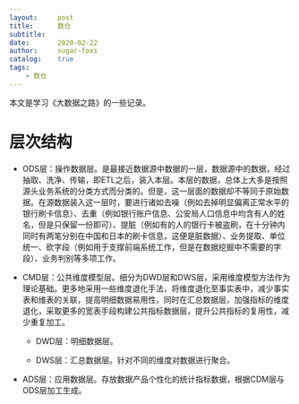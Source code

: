 ```yaml
---
layout:     post
title:      数仓
subtitle:   
date:       2020-02-22
author:     sugar-foxs
catalog: 	true
tags:
    - 数仓
---
```


本文是学习《大数据之路》的一些记录。
<!-- more -->

# 层次结构

- ODS层：操作数据层。是最接近数据源中数据的一层，数据源中的数据，经过抽取、洗净、传输，即ETL之后，装入本层。本层的数据，总体上大多是按照源头业务系统的分类方式而分类的。但是，这一层面的数据却不等同于原始数据。在源数据装入这一层时，要进行诸如去噪（例如去掉明显偏离正常水平的银行刷卡信息）、去重（例如银行账户信息、公安局人口信息中均含有人的姓名，但是只保留一份即可）、提脏（例如有的人的银行卡被盗刷，在十分钟内同时有两笔分别在中国和日本的刷卡信息，这便是脏数据）、业务提取、单位统一、砍字段（例如用于支撑前端系统工作，但是在数据挖掘中不需要的字段）、业务判别等多项工作。

- CMD层：公共维度模型层。细分为DWD层和DWS层，采用维度模型方法作为理论基础。更多地采用一些维度退化手法，将维度退化至事实表中，减少事实表和维表的关联，提高明细数据易用性，同时在汇总数据层，加强指标的维度退化，采取更多的宽表手段构建公共指标数据层，提升公共指标的复用性，减少重复加工。
    - DWD层：明细数据层。

    - DWS层：汇总数据层。针对不同的维度对数据进行聚合。

- ADS层：应用数据层。存放数据产品个性化的统计指标数据，根据CDM层与ODS层加工生成。


